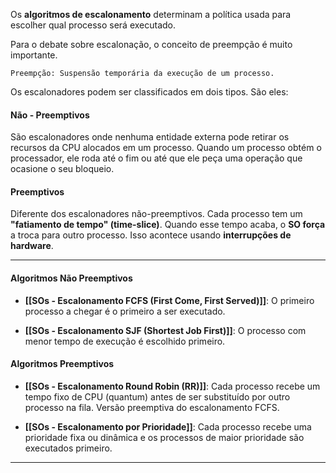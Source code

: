 Os **algoritmos de escalonamento** determinam a política usada para escolher qual processo será executado. 

Para o debate sobre escalonação, o conceito de preempção é muito importante.

	Preempção: Suspensão temporária da execução de um processo.

Os escalonadores podem ser classificados em dois tipos. São eles:
#### Não - Preemptivos 

São escalonadores onde nenhuma entidade externa pode retirar os recursos da CPU alocados em um processo. Quando um processo obtém o processador, ele roda até o fim ou até que ele peça uma operação que ocasione o seu bloqueio.
#### Preemptivos 

Diferente dos escalonadores não-preemptivos. Cada processo tem um **"fatiamento de tempo" (time-slice)**. Quando esse tempo acaba, o **SO força** a troca para outro processo. Isso acontece usando **interrupções de hardware**.

---
#### Algoritmos Não Preemptivos

- **[[SOs - Escalonamento FCFS (First Come, First Served)]]**: O primeiro processo a chegar é o primeiro a ser executado.
    
- **[[SOs - Escalonamento SJF (Shortest Job First)]]**: O processo com menor tempo de execução é escolhido primeiro.
    
#### Algoritmos Preemptivos

- **[[SOs - Escalonamento Round Robin (RR)]]**: Cada processo recebe um tempo fixo de CPU (quantum) antes de ser substituído por outro processo na fila. Versão preemptiva do escalonamento FCFS.
    
- **[[SOs - Escalonamento por Prioridade]]**: Cada processo recebe uma prioridade fixa ou dinâmica e os processos de maior prioridade são executados primeiro.

---
